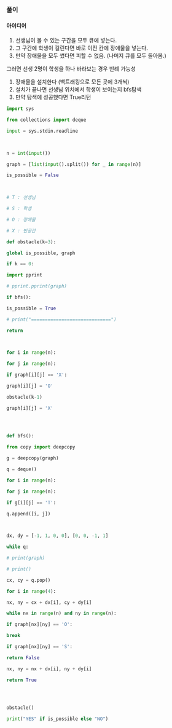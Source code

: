 ### 풀이
#### 아이디어

1. 선생님이 볼 수 있는 구간을 모두 큐에 넣는다.
2. 그 구간에 학생이 걸린다면  바로 이전 칸에 장애물을 넣는다.
3. 만약 장애물을 모두 썼다면 피할 수 없음. (나머지 큐를 모두 돌아봄.)

그러면 선생 2명이 학생을 하나 바라보는 경우 반례 가능성


1. 장애물을 설치한다 (백트래킹으로 모든 곳에 3개씩)
2. 설치가 끝나면 선생님 위치에서 학생이 보이는지 bfs탐색
3. 만약 탐색에 성공했다면 True리턴


```python
import sys

from collections import deque

input = sys.stdin.readline

  

n = int(input())

graph = [list(input().split()) for _ in range(n)]

is_possible = False

  

# T : 선생님

# S : 학생

# O : 장애물

# X : 빈공간

def obstacle(k=3):

global is_possible, graph

if k == 0:

import pprint

# pprint.pprint(graph)

if bfs():

is_possible = True

# print("=============================")

return

  

for i in range(n):

for j in range(n):

if graph[i][j] == 'X':

graph[i][j] = 'O'

obstacle(k-1)

graph[i][j] = 'X'

  
  

def bfs():

from copy import deepcopy

g = deepcopy(graph)

q = deque()

for i in range(n):

for j in range(n):

if g[i][j] == 'T':

q.append([i, j])

  

dx, dy = [-1, 1, 0, 0], [0, 0, -1, 1]

while q:

# print(graph)

# print()

cx, cy = q.pop()

for i in range(4):

nx, ny = cx + dx[i], cy + dy[i]

while nx in range(n) and ny in range(n):

if graph[nx][ny] == 'O':

break

if graph[nx][ny] == 'S':

return False

nx, ny = nx + dx[i], ny + dy[i]

return True

  
  

obstacle()

print("YES" if is_possible else "NO")
```